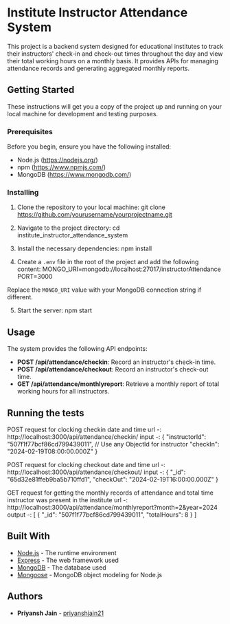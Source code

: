 # Institute Instructor Attendance System

This project is a backend system designed for educational institutes to track their instructors' check-in and check-out times throughout the day and view their total working hours on a monthly basis. It provides APIs for managing attendance records and generating aggregated monthly reports.

## Getting Started

These instructions will get you a copy of the project up and running on your local machine for development and testing purposes.

### Prerequisites

Before you begin, ensure you have the following installed:
- Node.js (https://nodejs.org/)
- npm (https://www.npmjs.com/)
- MongoDB (https://www.mongodb.com/)

### Installing

1. Clone the repository to your local machine:
git clone https://github.com/yourusername/yourprojectname.git

2. Navigate to the project directory:
cd institute_instructor_attendance_system

3. Install the necessary dependencies:
npm install

4. Create a `.env` file in the root of the project and add the following content:
MONGO_URI=mongodb://localhost:27017/instructorAttendance
PORT=3000

Replace the `MONGO_URI` value with your MongoDB connection string if different.

5. Start the server:
npm start

## Usage

The system provides the following API endpoints:

- **POST /api/attendance/checkin**: Record an instructor's check-in time.
- **POST /api/attendance/checkout**: Record an instructor's check-out time.
- **GET /api/attendance/monthlyreport**: Retrieve a monthly report of total working hours for all instructors.

## Running the tests
POST request for clocking checkin date and time
url -: http://localhost:3000/api/attendance/checkin/
input -: 
{
  "instructorId": "507f1f77bcf86cd799439011", // Use any ObjectId for instructor
  "checkIn": "2024-02-19T08:00:00.000Z"
}

POST request for clocking checkout date and time
url -: http://localhost:3000/api/attendance/checkout/
input -: 
{
  "_id": "65d32e81ffeb9ba5b710ffd1",
  "checkOut": "2024-02-19T16:00:00.000Z"
}

GET request for getting the monthly records of attendance and total time instructor was present in the institute
url -: http://localhost:3000/api/attendance/monthlyreport?month=2&year=2024
output -:
[
    {
        "_id": "507f1f77bcf86cd799439011",
        "totalHours": 8
    }
]

## Built With

- [Node.js](https://nodejs.org/) - The runtime environment
- [Express](https://expressjs.com/) - The web framework used
- [MongoDB](https://www.mongodb.com/) - The database used
- [Mongoose](https://mongoosejs.com/) - MongoDB object modeling for Node.js

## Authors

- **Priyansh Jain**  - [priyanshjain21](https://github.com/priyanshjain21)
